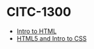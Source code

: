 # CITC-1300

<ul>
<li><a href="Intro_to_html/index.html" target="blank">Intro to HTML</a></li>
<li><a href="HTML5_intro_to_css/index.html" target="blank">HTML5 and Intro to CSS</a></li>
</ul>